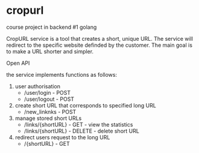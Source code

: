 # cropurl
course project in backend #1 golang

CropURL service is a tool that creates a short, unique URL. The service will redirect to the specific website definded by the customer. The main goal is to make a URL shorter and simpler.


Open API

the service implements functions as follows:
1) user authorisation 
    - /user/login       - POST
    - /user/logout      - POST
2) create short URL that corresponds to specified long URL
    - /new_linknks      - POST
3) manage stored short URLs
    - /links/{shortURL} - GET       - view the statistics
    - /links/{shortURL} - DELETE    - delete short URL
4) redirect users request to the long URL
    - /{shortURL}       - GET